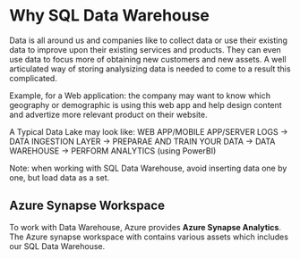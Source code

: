 # Why SQL Data Warehouse

Data is all around us and companies like to collect data or use their existing data to improve upon their existing services and products. They can even use data to focus more of obtaining new customers and new assets. A well articulated way of storing analysizing data is needed to come to a result this complicated.

Example, for a Web application: the company may want to know which geography or demographic is using this web app and help design content and advertize more relevant product on their website.

A Typical Data Lake may look like:
WEB APP/MOBILE APP/SERVER LOGS -> DATA INGESTION LAYER -> PREPARAE AND TRAIN YOUR DATA -> DATA WAREHOUSE -> PERFORM ANALYTICS (using PowerBI)

Note: when working with SQL Data Warehouse, avoid inserting data one by one, but load data as a set.

## Azure Synapse Workspace

To work with Data Warehouse, Azure provides **Azure Synapse Analytics**. The Azure synapse workspace with contains various assets which includes our SQL Data Warehouse.
